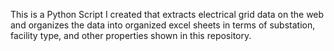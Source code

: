 This is a Python Script I created that extracts electrical grid data on the web and 
organizes the data into organized excel sheets in terms of substation, facility type,
and other properties shown in this repository.
